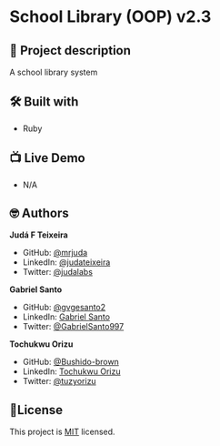 # School Library (OOP) v2.3
## 📑 Project description
A school library system

## 🛠 Built with
- Ruby

## 📺 Live Demo
- N/A

## 🤓 Authors
**Judá F Teixeira**
- GitHub: [@mrjuda](https://github.com/mrjuda "Judá Teixeira's GitHub profile")
- LinkedIn: [@judateixeira](https://www.linkedin.com/in/judateixeira "Judá Teixeira's Linkedin profile")
- Twitter: [@judalabs](https://twitter.com/judalabs "Judá Teixeira's Twitter profile")

**Gabriel Santo**
- GitHub: [@gvgesanto2](https://github.com/gvgesanto2)
- LinkedIn: [Gabriel Santo](https://linkedin.com/in/gabriel-santo-5882a71b2/)
- Twitter: [@GabrielSanto997](https://twitter.com/GabrielSanto997)

**Tochukwu Orizu**
- GitHub: [@Bushido-brown](https://github.com/Bushido-brown)
- LinkedIn: [Tochukwu Orizu](https://www.linkedin.com/in/tochukwu-orizu/)
- Twitter: [@tuzyorizu](https://twitter.com/tuzyorizu)

## 📝License
This project is [MIT](https://github.com/mrjuda/OopSchoolLibrary/blob/dev/LICENSE) licensed.
